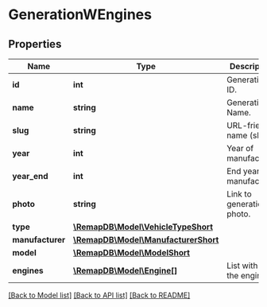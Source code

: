 # GenerationWEngines

## Properties
Name | Type | Description | Notes
------------ | ------------- | ------------- | -------------
**id** | **int** | Generation ID. | [optional] 
**name** | **string** | Generation Name. | [optional] 
**slug** | **string** | URL-friendly name (slug). | [optional] 
**year** | **int** | Year of manufacture. | [optional] 
**year_end** | **int** | End year of manufacture. | [optional] 
**photo** | **string** | Link to generations&#x27;s photo. | [optional] 
**type** | [**\RemapDB\Model\VehicleTypeShort**](VehicleTypeShort.md) |  | [optional] 
**manufacturer** | [**\RemapDB\Model\ManufacturerShort**](ManufacturerShort.md) |  | [optional] 
**model** | [**\RemapDB\Model\ModelShort**](ModelShort.md) |  | [optional] 
**engines** | [**\RemapDB\Model\Engine[]**](Engine.md) | List with all the engines. | [optional] 

[[Back to Model list]](../../README.md#documentation-for-models) [[Back to API list]](../../README.md#documentation-for-api-endpoints) [[Back to README]](../../README.md)

